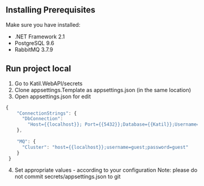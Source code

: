 ## Installing Prerequisites

Make sure you have installed:
* .NET Framework 2.1
* PostgreSQL 9.6
* RabbitMQ 3.7.9

## Run project local

1. Go to Katil.WebAPI/secrets
2. Clone appsettings.Template as appsettings.json (in the same location)
3. Open appsettings.json for edit

```javascript
{
    "ConnectionStrings": {
      "DbConnection": 
        "Host={{localhost}}; Port={{5432}};Database={{Katil}};Username={{postgres}};Password={{postgres}};Integrated Security=false;"
    },
    
    "MQ": {
      "Cluster": "host={{localhost}};username=guest;password=guest"
    }
 }
```

4. Set appropriate values - according to your configuration 
Note: please do not commit secrets/appsettings.json to git


